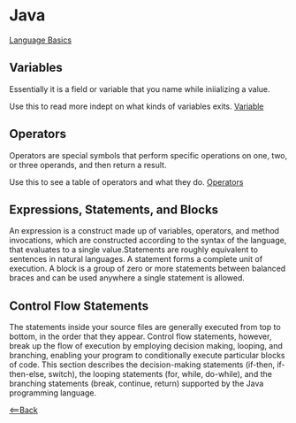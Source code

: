 # Java  

[Language Basics](https://docs.oracle.com/javase/tutorial/java/nutsandbolts/index.html)  

## Variables  

Essentially it is a field or variable that you name while iniializing a value.

Use this to read more indept on what kinds of variables exits.
[Variable](https://docs.oracle.com/javase/tutorial/java/nutsandbolts/variables.html)  

## Operators  

Operators are special symbols that perform specific operations on one, two, or three operands, and then return a result.

Use this to see a table of operators and what they do. 
[Operators](https://docs.oracle.com/javase/tutorial/java/nutsandbolts/operators.html)  

## Expressions, Statements, and Blocks  

An expression is a construct made up of variables, operators, and method invocations, which are constructed according to the syntax of the language, that evaluates to a single value.Statements are roughly equivalent to sentences in natural languages. A statement forms a complete unit of execution. A  block is a group of zero or more statements between balanced braces and can be used anywhere a single statement is allowed. 

## Control Flow Statements  

The statements inside your source files are generally executed from top to bottom, in the order that they appear. Control flow statements, however, break up the flow of execution by employing decision making, looping, and branching, enabling your program to conditionally execute particular blocks of code. This section describes the decision-making statements (if-then, if-then-else, switch), the looping statements (for, while, do-while), and the branching statements (break, continue, return) supported by the Java programming language.

[<==Back](../README.md)  
